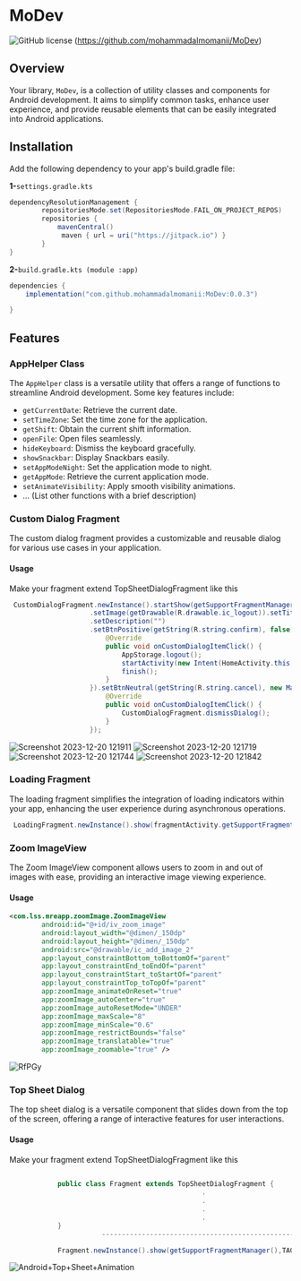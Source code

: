 
# MoDev

![GitHub license](https://img.shields.io/github/license/mohammadalmomanii/MoDev)
(https://github.com/mohammadalmomanii/MoDev)

## Overview

Your library, `MoDev`, is a collection of utility classes and components for Android development. It aims to simplify common tasks, enhance user experience, and provide reusable elements that can be easily integrated into Android applications.

## Installation

Add the following dependency to your app's build.gradle file:

**1-**` settings.gradle.kts `
```gradle
dependencyResolutionManagement {
		repositoriesMode.set(RepositoriesMode.FAIL_ON_PROJECT_REPOS)
		repositories {
			mavenCentral()
			 maven { url = uri("https://jitpack.io") }
		}
}
```
**2-**` build.gradle.kts (module :app) `
```gradle
dependencies {
    implementation("com.github.mohammadalmomanii:MoDev:0.0.3")

}
```




## Features

### AppHelper Class

The `AppHelper` class is a versatile utility that offers a range of functions to streamline Android development. Some key features include:

- `getCurrentDate`: Retrieve the current date.
- `setTimeZone`: Set the time zone for the application.
- `getShift`: Obtain the current shift information.
- `openFile`: Open files seamlessly.
- `hideKeyboard`: Dismiss the keyboard gracefully.
- `showSnackbar`: Display Snackbars easily.
- `setAppModeNight`: Set the application mode to night.
- `getAppMode`: Retrieve the current application mode.
- `setAnimateVisibility`: Apply smooth visibility animations.
- ... (List other functions with a brief description)

### Custom Dialog Fragment

The custom dialog fragment provides a customizable and reusable dialog for various use cases in your application.

#### Usage 

 Make your fragment extend TopSheetDialogFragment like this

```java
 CustomDialogFragment.newInstance().startShow(getSupportFragmentManager())
                    .setImage(getDrawable(R.drawable.ic_logout)).setTitle(getString(R.string.confirm_logout))
                    .setDescription("")
                    .setBtnPositive(getString(R.string.confirm), false, new MainInterface() {
                        @Override
                        public void onCustomDialogItemClick() {
                            AppStorage.logout();
                            startActivity(new Intent(HomeActivity.this, LoginActivity.class));
                            finish();
                        }
                    }).setBtnNeutral(getString(R.string.cancel), new MainInterface() {
                        @Override
                        public void onCustomDialogItemClick() {
                            CustomDialogFragment.dismissDialog();
                        }
                    });
```

![Screenshot 2023-12-20 121911](https://github.com/mohammadalmomanii/MoDev/assets/91605807/0a66c039-8487-42d0-827a-afe95c63b04f)
![Screenshot 2023-12-20 121719](https://github.com/mohammadalmomanii/MoDev/assets/91605807/629affd9-1da4-4086-a764-e178ef688e16)
![Screenshot 2023-12-20 121744](https://github.com/mohammadalmomanii/MoDev/assets/91605807/b2bf378f-6e33-4e83-a9c0-837bad7cca54)
![Screenshot 2023-12-20 121842](https://github.com/mohammadalmomanii/MoDev/assets/91605807/fbba14f3-b2e3-49c5-af70-6d4a178788db)


### Loading Fragment

The loading fragment simplifies the integration of loading indicators within your app, enhancing the user experience during asynchronous operations.

```java
 LoadingFragment.newInstance().show(fragmentActivity.getSupportFragmentManager(), "");
```
       

### Zoom ImageView

The Zoom ImageView component allows users to zoom in and out of images with ease, providing an interactive image viewing experience.

#### Usage 

```xml
<com.lss.mreapp.zoomImage.ZoomImageView
        android:id="@+id/iv_zoom_image"
        android:layout_width="@dimen/_150dp"
        android:layout_height="@dimen/_150dp"
        android:src="@drawable/ic_add_image_2"
        app:layout_constraintBottom_toBottomOf="parent"
        app:layout_constraintEnd_toEndOf="parent"
        app:layout_constraintStart_toStartOf="parent"
        app:layout_constraintTop_toTopOf="parent"
        app:zoomImage_animateOnReset="true"
        app:zoomImage_autoCenter="true"
        app:zoomImage_autoResetMode="UNDER"
        app:zoomImage_maxScale="8"
        app:zoomImage_minScale="0.6"
        app:zoomImage_restrictBounds="false"
        app:zoomImage_translatable="true"
        app:zoomImage_zoomable="true" />
```

![RfPGy](https://github.com/mohammadalmomanii/MoDev/assets/91605807/1197be96-84f3-4ccd-9b88-d396e566c798)



### Top Sheet Dialog
 The top sheet dialog is a versatile component that slides down from the top of the screen, offering a range of interactive features for user 
 interactions.

#### Usage 

 Make your fragment extend TopSheetDialogFragment like this

```java
           
            public class Fragment extends TopSheetDialogFragment {
                                                .
                                                .
                                                .
                                                .
            }
                       --------------------------------------------------------

            Fragment.newInstance().show(getSupportFragmentManager(),TAG);


```

![Android+Top+Sheet+Animation](https://github.com/mohammadalmomanii/MoDev/assets/91605807/9cc74bfb-56d3-4f03-895b-5052a390f668)







